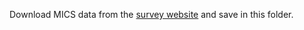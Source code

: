 Download MICS data from the [survey website](http://mics.unicef.org/surveys) and save in this folder.
